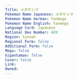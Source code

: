 ```yaml
---
﻿Title: メガヤンマ
Pokemon Name Japanese: メガヤンマ
Pokemon Name German: Yanmega
Pokemon Name English: Yanmega
Language Card: Japanese
National Dex Number: 469
Region: Sinnoh
Regional Form: false
Additional Form: false
Mega: false
Gigantamax: false
Cover: false
Link: 
Owned: 
---
```


